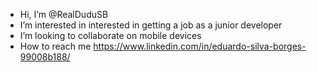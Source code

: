 - Hi, I’m @RealDuduSB
- I’m interested in interested in getting a job as a junior developer
- I’m looking to collaborate on mobile devices
- How to reach me https://www.linkedin.com/in/eduardo-silva-borges-99008b188/

<!---
RealDuduSB/RealDuduSB is a ✨ special ✨ repository because its `README.md` (this file) appears on your GitHub profile.
You can click the Preview link to take a look at your changes.
--->
